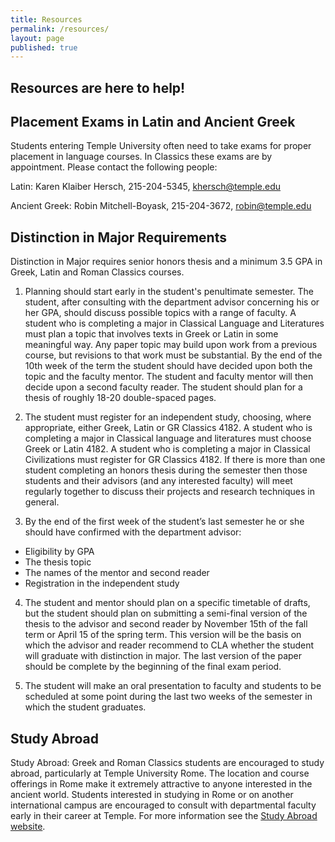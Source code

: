 ```yaml
---
title: Resources
permalink: /resources/
layout: page
published: true
---
```


## Resources are here to help!

## Placement Exams in Latin and Ancient Greek

Students entering Temple University often need to take exams for proper placement in language courses. In Classics these exams are by appointment. Please contact the following people:

Latin: Karen Klaiber Hersch, 215-204-5345, khersch@temple.edu

Ancient Greek: Robin Mitchell-Boyask, 215-204-3672, robin@temple.edu

## Distinction in Major Requirements

Distinction in Major requires senior honors thesis and a minimum 3.5 GPA in Greek, Latin and Roman Classics courses.

1) Planning should start early in the student's penultimate semester. The student, after consulting with the department advisor concerning his or her GPA, should discuss possible topics with a range of faculty. A student who is completing a major in Classical Language and Literatures must plan a topic that involves texts in Greek or Latin in some meaningful way. Any paper topic may build upon work from a previous course, but revisions to that work must be substantial. By the end of the 10th week of the term the student should have decided upon both the topic and the faculty mentor. The student and faculty mentor will then decide upon a second faculty reader. The student should plan for a thesis of roughly 18-20 double-spaced pages.

2) The student must register for an independent study, choosing, where appropriate, either Greek, Latin or GR Classics 4182. A student who is completing a major in Classical language and literatures must choose Greek or Latin 4182. A student who is completing a major in Classical Civilizations must register for GR Classics 4182. If there is more than one student completing an honors thesis during the semester then those students and their advisors (and any interested faculty) will meet regularly together to discuss their projects and research techniques in general.

3) By the end of the first week of the student’s last semester he or she should have confirmed with the department advisor:

- Eligibility by GPA
- The thesis topic
- The names of the mentor and second reader
- Registration in the independent study

4) The student and mentor should plan on a specific timetable of drafts, but the student should plan on  submitting a semi-final version of the thesis to the advisor and second reader by November 15th of the fall term or April 15 of the spring term. This version will be the basis on which the advisor and reader recommend to CLA whether the student will graduate with distinction in major. The last version of the paper should be complete by the beginning of the final exam period.

5) The student will make an oral presentation to faculty and students to be scheduled at some point during the last two weeks of the semester in which the student graduates.

## Study Abroad

Study Abroad: Greek and Roman Classics students are encouraged to study abroad, particularly at Temple University Rome. The location and course offerings in Rome make it extremely attractive to anyone interested in the ancient world. Students interested in studying in Rome or on another international campus are encouraged to consult with departmental faculty early in their career at Temple. For more information see the [Study Abroad website](http://studyabroad.temple.edu/).
